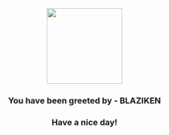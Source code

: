 <p align="center">
            <img src="https://raw.githubusercontent.com/PokeAPI/sprites/master/sprites/pokemon/257.png" width="150" height="150">
          </p>
          <h3 align="center">You have been greeted by - <b>BLAZIKEN</b></h3>
          <h3 align="center">Have a nice day!</h3>
